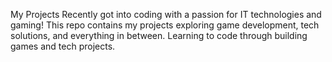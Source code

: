 My Projects
Recently got into coding with a passion for IT technologies and gaming! This repo contains my projects exploring game development, tech solutions, and everything in between.
Learning to code through building games and tech projects.
